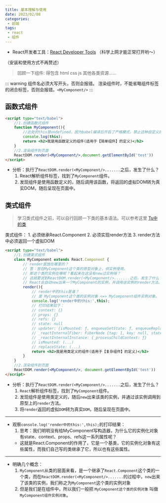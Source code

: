 ```yaml
---
title: 基本理解与使用
date: 2023/02/08
categories:
 - 前端
tags:
 - react
 - 组件
---
```


- React开发者工具：[React Developer Tools](https://chrome.google.com/webstore/detail/react-developer-tools/fmkadmapgofadopljbjfkapdkoienihi?hl=zh-CN) （科学上网才能正常打开哟～）

（安装和使用方式不再赘述）

> 回顾一下组件:
> 得包含 html css js 其他各类资源……

::: warning
组件名必须大写开头，否则会报错。
渲染组件时，不能省略组件标签的闭合标签，否则会报错。`<MyComponent/>`
:::

## 函数式组件

```html
<script type="text/babel">
    //1.创建函数式组件
    function MyComponent(){
        //此处的this是undefined，因为babel编译后开启了严格模式，禁止这种自定义的函数里的this指向window
        console.log(this); 
        return <h2>我是用函数定义的组件(适用于【简单组件】的定义)</h2>
    }
    //2.渲染组件到页面
    ReactDOM.render(<MyComponent/>,document.getElementById('test'))
</script>
```

- 分析：执行了`ReactDOM.render(<MyComponent/>.......`之后，发生了什么？
    1. React解析组件标签，找到了`MyComponent`组件。
    2. 发现组件是使用函数定义的，随后调用该函数，将返回的虚拟DOM转为真实DOM，随后呈现在页面中。

## 类式组件

> 学习类式组件之前，可以自行回顾一下类的基本语法。可以参考这里 [Ts中的类](https://fancy911.github.io/vuepress-docs/docs/typescript/oop/class.html)

类式组件：
    1. 必须继承React.Component
    2. 必须实现render方法
    3. render方法中必须返回一个虚拟DOM


```html
<script type="text/babel">
    //1.创建类式组件
    class MyComponent extends React.Component {
        // render是放在哪里的？
        // 答：放在MyComponent这个类的原型对象上，供实例使用。
        // 那这个类的实例在哪呢？看起来在这没有new过实例呀？
        // 这就要说到ReactDOM.render(<MyComponent/>.......之后，发生了什么？
        // React会自动new出来一个MyComponent的实例，并调用该实例的render方法。
        render(){
            // render中的this是谁？
            // 是 MyComponent这个类的实例对象 <=> MyComponent组件实例对象。
            console.log('render中的this:',this);
            // 打印结果如下：
            // context: {}
            // props: {}
            // refs: {}
            // state: null
            // updater: {isMounted: ƒ, enqueueSetState: ƒ, enqueueReplaceState: ƒ, enqueueForceUpdate: ƒ}
            // _reactInternalFiber: FiberNode {tag: 1, key: null, stateNode: MyComponent, elementType: ƒ, type: ƒ, …}
            // _reactInternalInstance: {_processChildContext: ƒ}
            // isMounted: (...)
            // replaceState: (...)
            return <h2>我是用类定义的组件(适用于【复杂组件】的定义)</h2>
        }
    }
    //2.渲染组件到页面
    ReactDOM.render(<MyComponent/>, document.getElementById('test'))
</script>
```

- 分析：执行了`ReactDOM.render(<MyComponent/>.......`之后，发生了什么？
    1. `React`解析组件标签，找到了`MyComponent`组件。
    2. 发现组件是使用类定义的，随后`new`出来该类的实例，并通过该实例调用到原型上的`render`方法。
    3. 将`render`返回的虚拟`DOM`转为真实`DOM`，随后呈现在页面中。
---

- 观察`console.log('render中的this:',this);`的打印结果：
    1. 思考：我们明明没有给MyComponent写构造器，为什么它的实例化对象有state、context、props、refs这一系列属性呢？
    - 这就是React.Component的作用了，它是一个基类，它的实例化对象有这些属性，而我们自己写的类继承了它，所以也有这些属性。
---

- 明确几个概念：
    1. `MyComponent`从类的层面来看，是一个继承了`React.Component`这个类的一个类，而在`ReactDOM.render(<MyComponent/>.......`的过程中，`new`出来了该类的实例，我们称之为`MyComponent`这个类的实例对象
    2. 但是我们是在组件中，所以我们一般把 `MyComponent这个类的实例对象` 叫做 `MyComponent组件实例对象`。